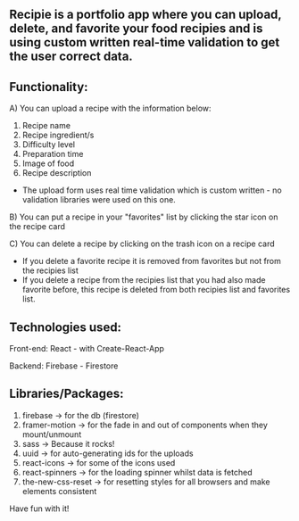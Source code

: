 ## Recipie is a portfolio app where you can upload, delete, and favorite your food recipies and is using custom written real-time validation to get the user correct data.

## Functionality:

A) You can upload a recipe with the information below:

1. Recipe name
2. Recipe ingredient/s
3. Difficulty level
4. Preparation time
5. Image of food
6. Recipe description

- The upload form uses real time validation which is custom written - no validation libraries were used on this one.

B) You can put a recipe in your "favorites" list by clicking the star icon on the recipe card

C) You can delete a recipe by clicking on the trash icon on a recipe card

- If you delete a favorite recipe it is removed from favorites but not from the recipies list
- If you delete a recipe from the recipies list that you had also made favorite before, this recipe is deleted from both recipies list and favorites list.

## Technologies used:

Front-end:
React - with Create-React-App

Backend:
Firebase - Firestore

## Libraries/Packages:

1. firebase -> for the db (firestore)
2. framer-motion -> for the fade in and out of components when they mount/unmount
3. sass -> Because it rocks!
4. uuid -> for auto-generating ids for the uploads
5. react-icons -> for some of the icons used
6. react-spinners -> for the loading spinner whilst data is fetched
7. the-new-css-reset -> for resetting styles for all browsers and make elements consistent

Have fun with it!
